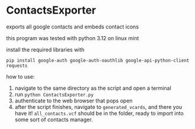 # ContactsExporter
exports all google contacts and embeds contact icons

this program was tested with python 3.12 on linux mint

install the required libraries with

`pip install google-auth google-auth-oauthlib google-api-python-client requests`

how to use:
1. navigate to the same directory as the script and open a terminal
2. run `python ContactsExporter.py`
3. authenticate to the web browser that pops open
4. after the script finishes, navigate to `generated_vcards`, and there you have it! `all_contacts.vcf` should be in the folder, ready to import into some sort of contacts manager. 

